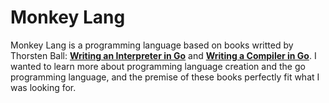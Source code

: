 # Monkey Lang

Monkey Lang is a programming language based on books writted by Thorsten Ball: **[Writing an Interpreter in Go](https://interpreterbook.com/)** and **[Writing a Compiler in Go](https://compilerbook.com/)**. I wanted to learn more about programming language creation and the go programming language, and the premise of these books perfectly fit what I was looking for. 